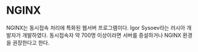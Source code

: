 # NGINX

NGINX는 동시접속 처리에 특화된 웹서버 프로그램이다.
Igor Sysoev라는 러시아 개발자가 개발하였다.
동시접속자 약 700명 이상이라면 서버를 증설하거나 NGINX 환경을 권장한다고 한다.

